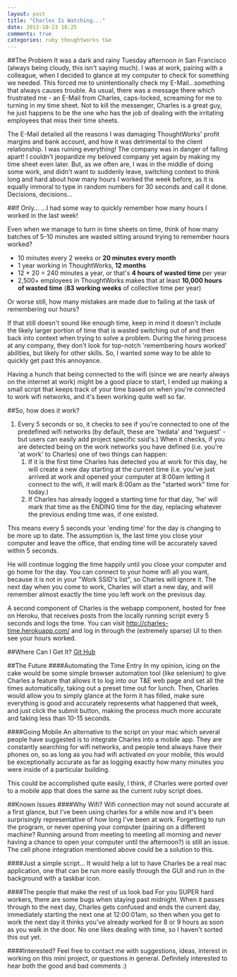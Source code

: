 ```yaml
---
layout: post
title: "Charles Is Watching..."
date: 2013-10-23 18:25
comments: true
categories: ruby thoughtworks t&e
---
```

##The Problem
It was a dark and rainy Tuesday afternoon in San Francisco (always being cloudy, this isn't saying much). I was at work, pairing with a colleague, when I decided to glance at my computer to check for something we needed. This forced me to unintentionally check my E-Mail...something that always causes trouble. As usual, there was a message there which frustrated me - an E-Mail from Charles, caps-locked, screaming for me to turning in my time sheet. Not to kill the messenger, Charles is a great guy, he just happens to be the one who has the job of dealing with the irritating employees that miss their time sheets.

The E-Mail detailed all the reasons I was damaging ThoughtWorks' profit margins and bank account, and how it was detrimental to the client relationship. I was ruining everything! The company was in danger of falling apart! I couldn't jeopardize my beloved company yet again by making my time sheet even later. But, as we often are, I was in the middle of doing some work, and didn't want to suddenly leave, switching context to think long and hard about how many hours I worked the week before, as it is equally immoral to type in random numbers for 30 seconds and call it done. Decisions, decisions...

##If Only...
...I had some way to quickly remember how many hours I worked in the last week!
<!-- more -->
Even when we manage to turn in time sheets on time, think of how many batches of 5-10 minutes are wasted sitting around trying to remember hours worked?

- 10 minutes every 2 weeks or **20 minutes every month**
- 1 year working in ThoughtWorks, **12 months**
- 12 * 20 = 240 minutes a year, or that's **4 hours of wasted time** per year
- 2,500+ employees in ThoughtWorks makes that at least **10,000 hours of wasted time** (**83 working weeks** of collective time per year)

Or worse still, how many mistakes are made due to failing at the task of remembering our hours?

If that still doesn't sound like enough time, keep in mind it doesn't include the likely larger portion of time that is wasted switching out of and then back into context when trying to solve a problem. During the hiring process at any company, they don't look for top-notch 'remembering hours worked' abilities, but likely for other skills. So, I wanted some way to be able to quickly get past this annoyance.

Having a hunch that being connected to the wifi (since we are nearly always on the internet at work) might be a good place to start, I ended up making a small script that keeps track of your time based on when you're connected to work wifi networks, and it's been working quite well so far.

##So, how does it work?
1. Every 5 seconds or so, it checks to see if you're connected to one of the predefined wifi networks (by default, these are 'twdata' and 'twguest' - but users can easily add project specific ssid's.) When it checks, if you are detected being on the work networks you have defined (i.e.  you're 'at work' to Charles) one of two things can happen:
    1. If it is the first time Charles has detected you at work for this day, he will create a new day starting at the current time (i.e. you've just arrived at work and opened your computer at 8:00am letting it connect to the wifi, it will mark 8:00am as the "started work" time for today.)
    2. If Charles has already logged a starting time for that day, 'he' will mark that time as the ENDING time for the day, replacing whatever the previous ending time was, if one existed.

This means every 5 seconds your 'ending time' for the day is changing to be more up to date. The assumption is, the last time you close your computer and leave the office, that ending time will be accurately saved within 5 seconds.

He will continue logging the time happily until you close your computer and go home for the day. You can connect to your home wifi all you want, because it is not in your "Work SSID's list", so Charles will ignore it. The next day when you come to work, Charles will start a new day, and will remember almost exactly the time you left work on the previous day.

A second component of Charles is the webapp component, hosted for free on Heroku, that receives posts from the locally running script every 5 seconds and logs the time. You can visit http://charles-time.herokuapp.com/ and log in through the (extremely sparse) UI to then see your hours worked.

##Where Can I Get It?
[Git Hub](https://github.com/Scatchell/Charles)

##The Future
####Automating the Time Entry
In my opinion, icing on the cake would be some simple browser automation tool (like selenium) to give Charles a feature that allows it to log into our T&E web page and set all the times automatically, taking out a preset time out for lunch. Then, Charles would allow you to simply glance at the form it has filled, make sure everything is good and accurately represents what happened that week, and just click the submit button, making the process much more accurate and taking less than 10-15 seconds.

####Going Mobile
An alternative to the script on your mac which several people have suggested is to integrate Charles into a mobile app. They are constantly searching for wifi networks, and people tend always have their phones on, so as long as you had wifi activated on your mobile, this would be exceptionally accurate as far as logging exactly how many minutes you were inside of a particular building.

This could be accomplished quite easily, I think, if Charles were ported over to a mobile app that does the same as the current ruby script does.

##Known Issues
####Why Wifi?
Wifi connection may not sound accurate at a first glance, but I've been using charles for a while now and it's been surprisingly representative of how long I've been at work. Forgetting to run the program, or never opening your computer (pairing on a different machine? Running around from meeting to meeting all morning and never having a chance to open your computer until the afternoon?) is still an issue. The cell phone integration mentioned above could be a solution to this.

####Just a simple script...
It would help a lot to have Charles be a real mac application, one that can be run more easily through the GUI and run in the background with a taskbar icon.

####The people that make the rest of us look bad
For you SUPER hard workers, there are some bugs when staying past midnight. When it passes through to the next day, Charles gets confused and ends the current day, immediately starting the next one at 12:00:01am, so then when you get to work the next day it thinks you've already worked for 8 or 9 hours as soon as you walk in the door. No one likes dealing with time, so I haven't sorted this out yet.

####Interested?
Feel free to contact me with suggestions, ideas, interest in working on this mini project, or questions in general. Definitely interested to hear both the good and bad comments :)
